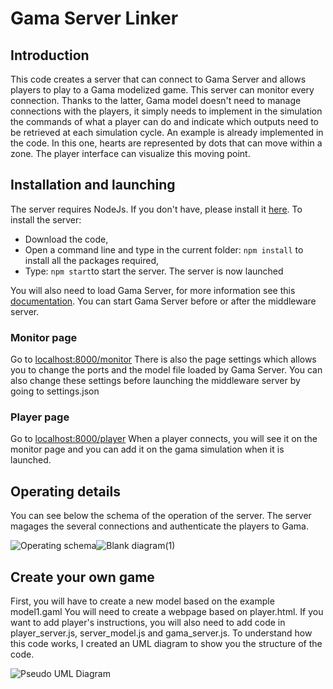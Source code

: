 # Gama Server Linker

## Introduction

This code creates a server that can connect to Gama Server and allows players to play to a Gama modelized game.
This server can monitor every connection. Thanks to the latter, Gama model doesn't need to manage connections with the players, it simply needs to implement in the simulation the commands of what a player can do and indicate which outputs need to be retrieved at each simulation cycle.
An example is already implemented in the code. In this one, hearts are represented by dots that can move within a zone. The player interface can visualize this moving point.

## Installation and launching

The server requires NodeJs. If you don't have, please install it [here](https://nodejs.org/).
To install the server:
- Download the code,
- Open a command line and type in the current folder: ```npm install``` to install all the packages required,
- Type: ```npm start```to start the server.
The server is now launched

You will also need to load Gama Server, for more information see this [documentation](https://gama-platform.org/wiki/HeadlessServer). You can start Gama Server before or after the middleware server.

### Monitor page

Go to [localhost:8000/monitor](http:localhost:8000/monitor)
There is also the page settings which allows you to change the ports and the model file loaded by Gama Server. You can also change these settings before launching the middleware server by going to settings.json

### Player page

Go to [localhost:8000/player](http:localhost:8000/player)
When a player connects, you will see it on the monitor page and you can add it on the gama simulation when it is launched.

## Operating details

You can see below the schema of the operation of the server. The server magages the several connections and authenticate the players to Gama.

![Operating schema](https://github.com/leonsi7/gama-server-middleware/assets/104212258/1b5cd07b-3726-4b06-badc-aa8bfa7fa146)![Blank diagram(1)](https://github.com/leonsi7/gama-server-middleware/assets/104212258/7a551296-5b7c-4dd6-aed8-7a12d9600af1)


## Create your own game
First, you will have to create a new model based on the example model1.gaml
You will need to create a webpage based on player.html.
If you want to add player's instructions, you will also need to add code in player_server.js, server_model.js and gama_server.js. To understand how this code works, I created an UML diagram to show you the structure of the code.

![Pseudo UML Diagram](https://github.com/leonsi7/gama-server-middleware/assets/104212258/a2c351ab-8964-4a5e-b06d-8fdb2ca6be0b)
